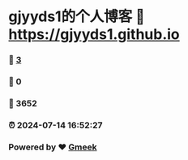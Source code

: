 # gjyyds1的个人博客 :link: https://gjyyds1.github.io 
### :page_facing_up: [3](https://gjyyds1.github.io/tag.html) 
### :speech_balloon: 0 
### :hibiscus: 3652 
### :alarm_clock: 2024-07-14 16:52:27 
### Powered by :heart: [Gmeek](https://github.com/Meekdai/Gmeek)
